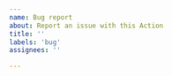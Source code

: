 ```yaml
---
name: Bug report
about: Report an issue with this Action
title: ''
labels: 'bug'
assignees: ''

---
```


